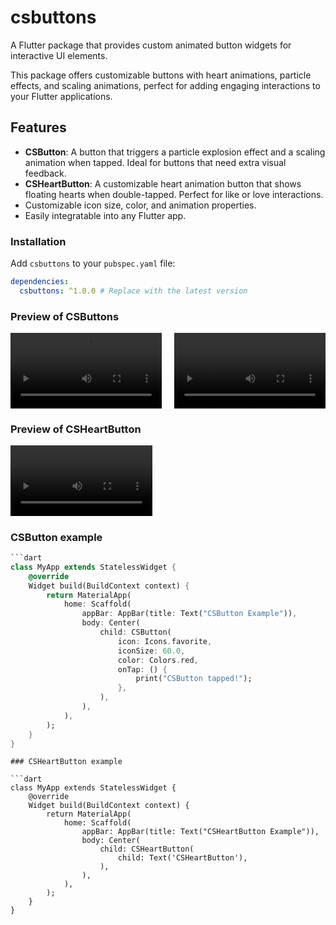 
# csbuttons

A Flutter package that provides custom animated button widgets for interactive UI elements. 

This package offers customizable buttons with heart animations, particle effects, and scaling animations, perfect for adding engaging interactions to your Flutter applications.

## Features

- **CSButton**: A button that triggers a particle explosion effect and a scaling animation when tapped. Ideal for buttons that need extra visual feedback.
- **CSHeartButton**: A customizable heart animation button that shows floating hearts when double-tapped. Perfect for like or love interactions.
- Customizable icon size, color, and animation properties.
- Easily integratable into any Flutter app.

### Installation

Add `csbuttons` to your `pubspec.yaml` file:

```yaml
dependencies:
  csbuttons: ^1.0.0 # Replace with the latest version
```

### Preview of CSButtons

<div class="salam" style="display: flex; justify-content: space-between;">
    <video style="display: inline-block"  src="https://github.com/user-attachments/assets/7ced0786-59fd-438e-b177-32d167ca9efc" controls width="48%"></video>
    <video src="https://github.com/user-attachments/assets/d3dfe5ae-6285-4a93-8e43-42e73889ad44" controls width="48%"></video>
</div>

### Preview of CSHeartButton

<div style="display: flex; gap: 10px;">
    <video src="https://github.com/user-attachments/assets/e9ec1b4b-6adb-441b-b9f9-64ef93d2eb9c" controls width="45%"></video>
</div>



### CSButton example

```dart
```dart
class MyApp extends StatelessWidget {
    @override
    Widget build(BuildContext context) {
        return MaterialApp(
            home: Scaffold(
                appBar: AppBar(title: Text("CSButton Example")),
                body: Center(
                    child: CSButton(
                        icon: Icons.favorite,
                        iconSize: 60.0,
                        color: Colors.red,
                        onTap: () {
                            print("CSButton tapped!");
                        },
                    ),
                ),
            ),
        );
    }
}
```
```
### CSHeartButton example

```dart
class MyApp extends StatelessWidget {
    @override
    Widget build(BuildContext context) {
        return MaterialApp(
            home: Scaffold(
                appBar: AppBar(title: Text("CSHeartButton Example")),
                body: Center(
                    child: CSHeartButton(
                        child: Text('CSHeartButton'),
                    ),
                ),
            ),
        );
    }
}
```
